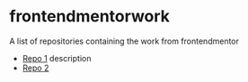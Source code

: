 # frontendmentorwork
A list of repositories containing the work from frontendmentor
- [Repo 1](https://github.com/rlykins2/frontendmentorwork/edit/main/README.md) description
- [Repo 2]()
